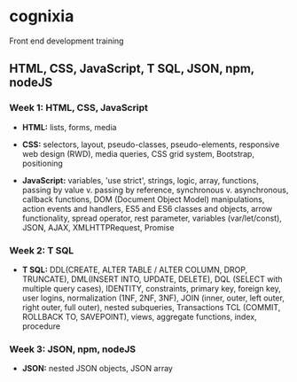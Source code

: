 # cognixia
Front end development training
## HTML, CSS, JavaScript, T SQL, JSON, npm, nodeJS

### Week 1: HTML, CSS, JavaScript

* **HTML:** lists, forms, media

* **CSS:** selectors, layout, pseudo-classes, pseudo-elements, responsive web design (RWD), media queries, CSS grid system, Bootstrap, positioning

* **JavaScript:** variables, 'use strict', strings, logic, array, functions, passing by value v. passing by reference, synchronous v. asynchronous, callback functions, DOM (Document Object Model) manipulations, action events and handlers, ES5 and ES6 classes and objects, arrow functionality, spread operator, rest parameter, variables (var/let/const), JSON, AJAX, XMLHTTPRequest, Promise

### Week 2: T SQL
* **T SQL:** DDL(CREATE, ALTER TABLE / ALTER COLUMN, DROP, TRUNCATE), DML(INSERT INTO, UPDATE, DELETE), DQL (SELECT with multiple query cases), IDENTITY, constraints, primary key, foreign key, user logins, normalization (1NF, 2NF, 3NF), JOIN (inner, outer, left outer, right outer, full outer), nested subqueries, Transactions TCL (COMMIT, ROLLBACK TO, SAVEPOINT), views, aggregate functions, index, procedure

### Week 3: JSON, npm, nodeJS
* **JSON:** nested JSON objects, JSON array